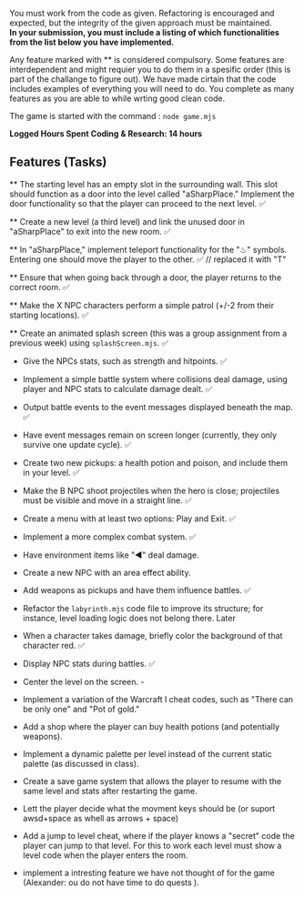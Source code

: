 You must work from the code as given. Refactoring is encouraged and expected, but the integrity of the given approach must be maintained.  
**In your submission, you must include a listing of which functionalities from the list below you have implemented.** 

Any feature marked with ** is considered compulsory. Some features are interdependent and might requier you to do them in a spesific order (this is part of the challange to figure out). We have made cirtain that the code includes examples of everything you will need to do. You complete as many features as you are able to while wrting good clean code. 

The game is started with the command : <code>node game.mjs</code>

**Logged Hours Spent Coding & Research: 14 hours**
## Features (Tasks)
** The starting level has an empty slot in the surrounding wall. This slot should function as a door into the level called "aSharpPlace." Implement the door functionality so that the player can proceed to the next level.  ✅

** Create a new level (a third level) and link the unused door in "aSharpPlace" to exit into the new room.  ✅

** In "aSharpPlace," implement teleport functionality for the "♨︎" symbols. Entering one should move the player to the other.  ✅ // replaced it with "T"

** Ensure that when going back through a door, the player returns to the correct room.  ✅

** Make the X NPC characters perform a simple patrol (+/-2 from their starting locations).  ✅

** Create an animated splash screen (this was a group assignment from a previous week) using `splashScreen.mjs`.  ✅

* Give the NPCs stats, such as strength and hitpoints.  ✅

* Implement a simple battle system where collisions deal damage, using player and NPC stats to calculate damage dealt.  ✅

* Output battle events to the event messages displayed beneath the map.  ✅

* Have event messages remain on screen longer (currently, they only survive one update cycle).  ✅

* Create two new pickups: a health potion and poison, and include them in your level.  ✅

* Make the B NPC shoot projectiles when the hero is close; projectiles must be visible and move in a straight line.  ✅

* Create a menu with at least two options: Play and Exit.  ✅

* Implement a more complex combat system.  ✅
* Have environment items like "◀︎" deal damage.  
* Create a new NPC with an area effect ability.  
* Add weapons as pickups and have them influence battles. ✅ 
* Refactor the `labyrinth.mjs` code file to improve its structure; for instance, level loading logic does not belong there.  Later
* When a character takes damage, briefly color the background of that character red.  ✅
* Display NPC stats during battles.  ✅
* Center the level on the screen.  -
* Implement a variation of the Warcraft I cheat codes, such as "There can be only one" and "Pot of gold."  
* Add a shop where the player can buy health potions (and potentially weapons).  
* Implement a dynamic palette per level instead of the current static palette (as discussed in class).  
* Create a save game system that allows the player to resume with the same level and stats after restarting the game.  
* Lett the player decide what the movment keys should be (or suport awsd+space as whell as arrows + space)
* Add a jump to level cheat, where if the player knows a "secret" code the player can jump to that level. For this to work each level must show a level code when the player enters the room. 
* implement a intresting feature we have not thought of for the game (Alexander: ou do not have time to do quests ). 
  
